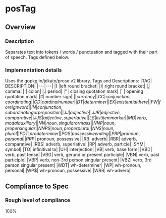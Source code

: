 # posTag
## Overview

### Description
Separates text into tokens / words / punctuation and tagged with their part of speech.  Tags defined below.

### Implementation details
Uses the gopkg.in/jdkato/prose.v2 library.
Tags and Descriptions:
|TAG|	DESCRIPTION|
|---|---|
|(	|left round bracket|
|)|	right round bracket|
|,|	comma|
|:|	colon|
|.|	period|
|''|	closing quotation mark|
|``|	opening quotation mark|
|\#|	number sign|
|$|	currency|
|CC|	conjunction, coordinating|
|CD|	cardinal number|
|DT|	determiner|
|EX|	existential there|
|FW|	foreign word|
|IN|	conjunction, subordinating or preposition|
|JJ|	adjective|
|JJR|	adjective, comparative|
|JJS|	adjective, superlative|
|LS|	list item marker|
|MD|	verb, modal auxiliary|
|NN|	noun, singular or mass|
|NNP|	noun, proper singular|
|NNPS|	noun, proper plural|
|NNS|	noun, plural|
|PDT|	predeterminer|
|POS|	possessive ending|
|PRP|	pronoun, personal|
|PRP$|	pronoun, possessive|
|RB|	adverb|
|RBR|	adverb, comparative|
|RBS|	adverb, superlative|
|RP|	adverb, particle|
|SYM|	symbol|
|TO|	infinitival to|
|UH|	interjection|
|VB|	verb, base form|
|VBD|	verb, past tense|
|VBG|	verb, gerund or present participle|
|VBN|	verb, past participle|
|VBP|	verb, non-3rd person singular present|
|VBZ|	verb, 3rd person singular present|
|WDT|	wh-determiner|
|WP|	wh-pronoun, personal|
|WP$|	wh-pronoun, possessive|
|WRB|	wh-adverb|


## Compliance to Spec

### Rough level of compliance  

100% 